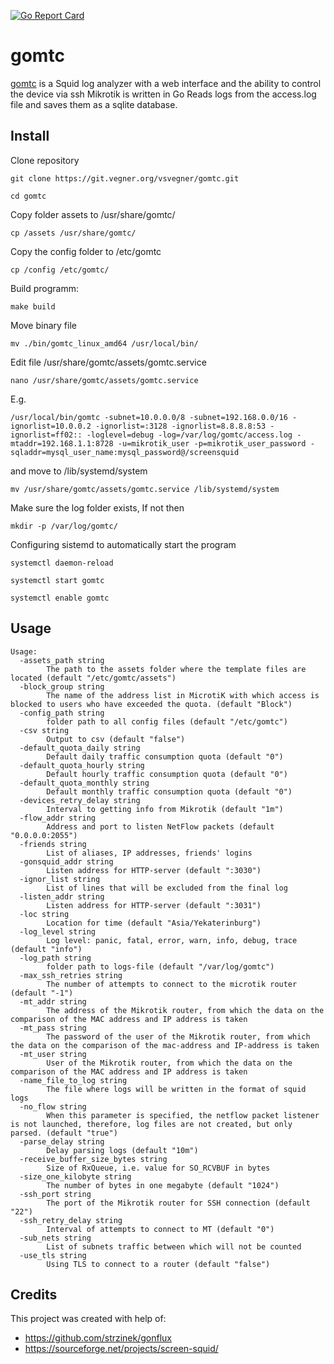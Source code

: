 [![Go Report Card](https://goreportcard.com/report/git.vegner.org/vsvegner/gomtc)](https://goreportcard.com/report/git.vegner.org/vsvegner/gomtc)

# gomtc

[gomtc](https://git.vegner.org/vsvegner/gomtc) is a Squid log analyzer with a web interface and the ability to control the device via ssh Mikrotik is written in Go
Reads logs from the access.log file and saves them as a sqlite database.

## Install

Clone repository

`git clone https://git.vegner.org/vsvegner/gomtc.git`

`cd gomtc`

Copy folder assets to /usr/share/gomtc/

`cp /assets /usr/share/gomtc/`

Copy the config folder to /etc/gomtc

`cp /config /etc/gomtc/`

Build programm:

`make build`

Move binary file

`mv ./bin/gomtc_linux_amd64 /usr/local/bin/`

Edit file /usr/share/gomtc/assets/gomtc.service

`nano /usr/share/gomtc/assets/gomtc.service`

E.g.

`/usr/local/bin/gomtc -subnet=10.0.0.0/8 -subnet=192.168.0.0/16 -ignorlist=10.0.0.2 -ignorlist=:3128 -ignorlist=8.8.8.8:53 -ignorlist=ff02:: -loglevel=debug -log=/var/log/gomtc/access.log -mtaddr=192.168.1.1:8728 -u=mikrotik_user -p=mikrotik_user_password -sqladdr=mysql_user_name:mysql_password@/screensquid`

and move to /lib/systemd/system

`mv /usr/share/gomtc/assets/gomtc.service /lib/systemd/system`

Make sure the log folder exists, If not then

`mkdir -p /var/log/gomtc/`

Configuring sistemd to automatically start the program

`systemctl daemon-reload`

`systemctl start gomtc`

`systemctl enable gomtc`

## Usage

```usage
Usage:
  -assets_path string
        The path to the assets folder where the template files are located (default "/etc/gomtc/assets")
  -block_group string
        The name of the address list in MicrotiK with which access is blocked to users who have exceeded the quota. (default "Block")
  -config_path string
        folder path to all config files (default "/etc/gomtc")
  -csv string
        Output to csv (default "false")
  -default_quota_daily string
        Default daily traffic consumption quota (default "0")
  -default_quota_hourly string
        Default hourly traffic consumption quota (default "0")
  -default_quota_monthly string
        Default monthly traffic consumption quota (default "0")
  -devices_retry_delay string
        Interval to getting info from Mikrotik (default "1m")
  -flow_addr string
        Address and port to listen NetFlow packets (default "0.0.0.0:2055")
  -friends string
        List of aliases, IP addresses, friends' logins
  -gonsquid_addr string
        Listen address for HTTP-server (default ":3030")
  -ignor_list string
        List of lines that will be excluded from the final log
  -listen_addr string
        Listen address for HTTP-server (default ":3031")
  -loc string
        Location for time (default "Asia/Yekaterinburg")
  -log_level string
        Log level: panic, fatal, error, warn, info, debug, trace (default "info")
  -log_path string
        folder path to logs-file (default "/var/log/gomtc")
  -max_ssh_retries string
        The number of attempts to connect to the microtik router (default "-1")
  -mt_addr string
        The address of the Mikrotik router, from which the data on the comparison of the MAC address and IP address is taken
  -mt_pass string
        The password of the user of the Mikrotik router, from which the data on the comparison of the mac-address and IP-address is taken
  -mt_user string
        User of the Mikrotik router, from which the data on the comparison of the MAC address and IP address is taken
  -name_file_to_log string
        The file where logs will be written in the format of squid logs
  -no_flow string
        When this parameter is specified, the netflow packet listener is not launched, therefore, log files are not created, but only parsed. (default "true")
  -parse_delay string
        Delay parsing logs (default "10m")
  -receive_buffer_size_bytes string
        Size of RxQueue, i.e. value for SO_RCVBUF in bytes
  -size_one_kilobyte string
        The number of bytes in one megabyte (default "1024")
  -ssh_port string
        The port of the Mikrotik router for SSH connection (default "22")
  -ssh_retry_delay string
        Interval of attempts to connect to MT (default "0")
  -sub_nets string
        List of subnets traffic between which will not be counted
  -use_tls string
        Using TLS to connect to a router (default "false")
```

## Credits

This project was created with help of:

* <https://github.com/strzinek/gonflux>
* <https://sourceforge.net/projects/screen-squid/>
